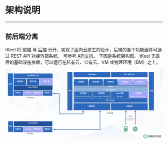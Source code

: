 # 架构说明

----

## 前后端分离

tKeel 将 [前端](https://github.com/xujielong/console) 与 [后端](https://github.com/xujielong/demo) 分开，实现了面向云原生的设计，后端的各个功能组件可通过 REST API 对接外部系统。 可参考 [API文档](docs/api/index.md)。
下图是系统架构图。 tKeel 无底层的基础设施依赖，可以运行在私有云、公有云、VM 或物理环境（BM）之上。

![Architecture](docs/images/architecture.png)

